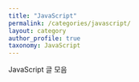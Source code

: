 ```yaml
---
title: "JavaScript"
permalink: /categories/javascript/
layout: category
author_profile: true
taxonomy: JavaScript
---
```


JavaScript 글 모음